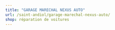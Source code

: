```yaml
---
title: "GARAGE MARECHAL NEXUS AUTO"
url: /saint-andiol/garage-marechal-nexus-auto/
shop: réparation de voitures
---
```

